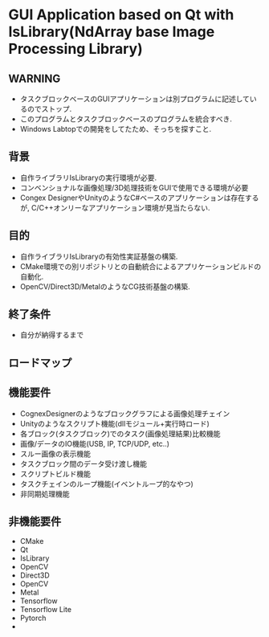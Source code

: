 # GUI Application based on Qt with IsLibrary(NdArray base Image Processing Library)

## WARNING
+ タスクブロックベースのGUIアプリケーションは別プログラムに記述しているのでストップ.
+ このプログラムとタスクブロックベースのプログラムを統合すべき.
+ Windows Labtopでの開発をしてたため、そっちを探すこと.

## 背景
+ 自作ライブラリIsLibraryの実行環境が必要.
+ コンベンショナルな画像処理/3D処理技術をGUIで使用できる環境が必要
+ Congex DesignerやUnityのようなC#ベースのアプリケーションは存在するが, C/C++オンリーなアプリケーション環境が見当たらない.

## 目的
+ 自作ライブラリIsLibraryの有効性実証基盤の構築.
+ CMake環境での別リポジトリとの自動統合によるアプリケーションビルドの自動化.
+ OpenCV/Direct3D/MetalのようなCG技術基盤の構築.

## 終了条件
+ 自分が納得するまで

## ロードマップ



## 機能要件
+ CognexDesignerのようなブロックグラフによる画像処理チェイン
+ Unityのようなスクリプト機能(dllモジュール+実行時ロード)
+ 各ブロック(タスクブロック)でのタスク(画像処理結果)比較機能
+ 画像/データのIO機能(USB, IP, TCP/UDP, etc..)
+ スルー画像の表示機能
+ タスクブロック間のデータ受け渡し機能
+ スクリプトビルド機能
+ タスクチェインのループ機能(イベントループ的なやつ)
+ 非同期処理機能

## 非機能要件
+ CMake
+ Qt
+ IsLibrary
+ OpenCV
+ Direct3D
+ OpenCV
+ Metal
+ Tensorflow
+ Tensorflow Lite
+ Pytorch
+ 
